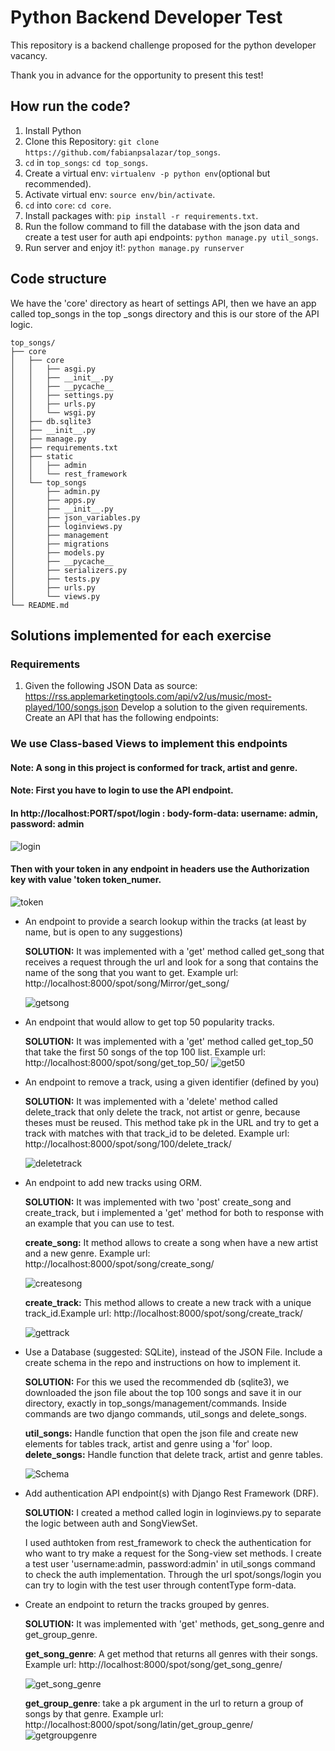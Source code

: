 # Python Backend Developer Test


This repository is a backend challenge proposed for the python developer vacancy.

Thank you in advance for the opportunity to present this test!

## How run the code?
1. Install Python
2. Clone this Repository: `git clone https://github.com/fabianpsalazar/top_songs`.
3. `cd` in  `top_songs`: `cd top_songs`.
4. Create a virtual env: `virtualenv -p python env`(optional but recommended).
5. Activate virtual env: `source env/bin/activate`.
6. `cd` into `core`: `cd core`.
7. Install packages with: `pip install -r requirements.txt`.
8. Run the follow command to fill the database with the json data and create a test user for auth api endpoints: `python manage.py util_songs`.
9. Run server and enjoy it!: `python manage.py runserver`



## Code structure

We have the 'core' directory as heart of settings API, then we have an app called top_songs in the top
_songs directory and this is our store of the API logic.

```
top_songs/
├── core
│   ├── core
│   │   ├── asgi.py
│   │   ├── __init__.py
│   │   ├── __pycache__
│   │   ├── settings.py
│   │   ├── urls.py
│   │   └── wsgi.py
│   ├── db.sqlite3
│   ├── __init__.py
│   ├── manage.py
│   ├── requirements.txt
│   ├── static
│   │   ├── admin
│   │   └── rest_framework
│   └── top_songs
│       ├── admin.py
│       ├── apps.py
│       ├── __init__.py
│       ├── json_variables.py
│       ├── loginviews.py
│       ├── management
│       ├── migrations
│       ├── models.py
│       ├── __pycache__
│       ├── serializers.py
│       ├── tests.py
│       ├── urls.py
│       └── views.py
└── README.md
```


## Solutions implemented for each exercise

### Requirements
1. Given the following JSON Data as source:
https://rss.applemarketingtools.com/api/v2/us/music/most-played/100/songs.json
Develop a solution to the given requirements.
Create an API that has the following endpoints:

### We use Class-based Views to implement this endpoints
#### Note: A song in this project is conformed for track, artist and genre.

#### Note: First you have to login to use the API endpoint.
#### In http://localhost:PORT/spot/login : body-form-data: username: admin, password: admin

![login](https://user-images.githubusercontent.com/23225354/168675974-26043cbd-be8e-4122-9d41-36ed3fbd82e7.png)


#### Then with your token in any endpoint in headers use the Authorization key with value 'token __token_numer__.

![token](https://user-images.githubusercontent.com/23225354/168676029-b460594a-331d-4b99-99f3-ea20594ecd0a.png)


<ul>

<li>An endpoint to provide a search lookup within the tracks (at least by name, but is
open to any suggestions)</li>

  
<b>SOLUTION:</b> It was implemented with a 'get' method called get_song that receives a request through the url and look for a song that contains the name of the song that you want to get. Example url: http://localhost:8000/spot/song/Mirror/get_song/
  
![getsong](https://user-images.githubusercontent.com/23225354/168676052-d366d3f1-907f-42fe-99f8-f1329f5e7951.png)


<li>An endpoint that would allow to get top 50 popularity tracks.</li>

  
<b>SOLUTION:</b> It was implemented with a 'get' method called get_top_50 that take the first 50 songs of the top 100 list. Example url: http://localhost:8000/spot/song/get_top_50/
  ![get50](https://user-images.githubusercontent.com/23225354/168676086-fd1f5c8d-0cc4-43ef-807f-c5a886aa9ba3.png)

 

<li>An endpoint to remove a track, using a given identifier (defined by you)</li>

  
<b>SOLUTION:</b> It was implemented with a 'delete' method called delete_track that only delete the track, not artist or genre, because theses must be reused.
This method take pk in the URL and try to get a track with matches with that track_id to be deleted. Example url: http://localhost:8000/spot/song/100/delete_track/
  
 ![deletetrack](https://user-images.githubusercontent.com/23225354/168676117-1daccad1-563e-4bb2-8dc6-f3e00bd4d9c4.png)


<li>An endpoint to add new tracks using ORM.</li>

  
<b>SOLUTION:</b> It was implemented with two 'post' create_song and create_track, but i implemented a 'get' method for both to response with an example that you can use to test.

<b>create_song:</b> It method allows to create a song when have a new artist and a new genre. Example url: http://localhost:8000/spot/song/create_song/
  
  ![createsong](https://user-images.githubusercontent.com/23225354/168676138-09f3bf5f-eb85-4fc6-906e-43987344d83b.png)


<b>create_track:</b> This method allows to create a new track with a unique track_id.Example url: http://localhost:8000/spot/song/create_track/
  
  ![gettrack](https://user-images.githubusercontent.com/23225354/168676170-80b3a91f-10c5-4810-99d3-4d8c79d8fb7c.png)


<li>Use a Database (suggested: SQLite), instead of the JSON File. Include a create
schema in the repo and instructions on how to implement it.</li>

  
<b>SOLUTION:</b> For this we used the recommended db (sqlite3), we downloaded the json file about the top 100 songs
and save it in our directory, exactly in top_songs/management/commands. Inside commands are two django commands, util_songs and delete_songs.

<b>util_songs:</b> Handle function that open the json file and create new elements for tables track, artist and genre using a 'for' loop.
<b>delete_songs:</b>  Handle function that delete track, artist and genre tables.

![Schema](https://user-images.githubusercontent.com/23225354/168667058-eece20cf-2e58-4e58-92d2-16c4f3b63e19.png)

<li>Add authentication API endpoint(s) with Django Rest Framework (DRF).</li>
  
  
<b>SOLUTION:</b> I created a method called login in loginviews.py to separate the logic between auth and SongViewSet.

I used authtoken from rest_framework to check the authentication for who want to try make a request for the Song-view set methods.
I create a test user 'username:admin, password:admin' in util_songs command to check the auth implementation.
Through the url spot/songs/login you can try to login with the test user through contentType form-data.

<li>Create an endpoint to return the tracks grouped by genres.</li>

  
<b>SOLUTION:</b>  It was implemented with 'get' methods, get_song_genre and get_group_genre.

<b>get_song_genre</b>: A get method that returns all genres with their songs. Example url: http://localhost:8000/spot/song/get_song_genre/
  
 ![get_song_genre](https://user-images.githubusercontent.com/23225354/168676253-376d923c-57c3-40f0-993a-cc1298a6558e.png)

  
<b>get_group_genre</b>: take a pk argument in the url to return a group of songs by that genre. Example url: http://localhost:8000/spot/song/latin/get_group_genre/
  ![getgroupgenre](https://user-images.githubusercontent.com/23225354/168676277-9b900f32-5e7c-4d72-9669-d32cf6d6e480.png)


</ul>
